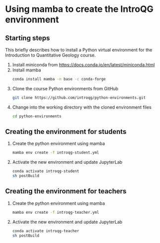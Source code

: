 # Using mamba to create the IntroQG environment

## Starting steps

This briefly describes how to install a Python virtual environment for the Introduction to Quantitative Geology course.

1. Install miniconda from https://docs.conda.io/en/latest/miniconda.html
2. Install mamba
    ```bash
    conda install mamba -n base -c conda-forge
    ```
3. Clone the course Python environments from GitHub
    ```bash
    git clone https://github.com/introqg/python-environments.git
    ```
4. Change into the working directory with the cloned environment files
    ```bash
    cd python-environments
    ```
## Creating the environment for students
1. Create the python environment using mamba
    ```bash
    mamba env create -f introqg-student.yml
    ```
2. Activate the new environment and update JupyterLab
    ```bash
    conda activate introqg-student
    sh postBuild
    ```
## Creating the environment for teachers
1. Create the python environment using mamba
    ```bash
    mamba env create -f introqg-teacher.yml
    ```
2. Activate the new environment and update JupyterLab
    ```bash
    conda activate introqg-teacher
    sh postBuild
    ```
